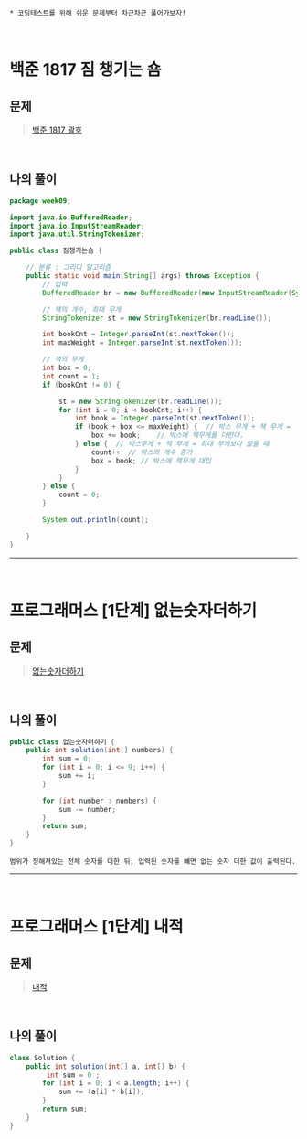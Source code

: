     * 코딩테스트를 위해 쉬운 문제부터 차근차근 풀어가보자!

<br>

# 백준 1817 짐 챙기는 숌

## 문제


> [백준 1817 괄호][백준 1817 괄호 ]

[백준 1817 괄호]: https://www.acmicpc.net/problem/1817
<br>

## 나의 풀이
```java
package week09;

import java.io.BufferedReader;
import java.io.InputStreamReader;
import java.util.StringTokenizer;

public class 짐챙기는숌 {

    // 분류 : 그리디 알고리즘
    public static void main(String[] args) throws Exception {
        // 입력
        BufferedReader br = new BufferedReader(new InputStreamReader(System.in));

        // 책의 개수, 최대 무게
        StringTokenizer st = new StringTokenizer(br.readLine());

        int bookCnt = Integer.parseInt(st.nextToken());
        int maxWeight = Integer.parseInt(st.nextToken());

        // 책의 무게
        int box = 0;
        int count = 1;
        if (bookCnt != 0) {

            st = new StringTokenizer(br.readLine());
            for (int i = 0; i < bookCnt; i++) {
                int book = Integer.parseInt(st.nextToken());
                if (book + box <= maxWeight) {  // 박스 무게 + 책 무게 =  최대 무게보다 적을 때
                    box += book;    // 박스에 책무게를 더한다.
                } else {  // 박스무게 + 책 무게 = 최대 무게보다 많을 때
                    count++; // 박스의 개수 증가
                    box = book; // 박스에 책무게 대입
                }
            }
        } else {
            count = 0;
        }

        System.out.println(count);

    }
}

```
* * * 
<br> 

# 프로그래머스 [1단계] 없는숫자더하기

## 문제


> [없는숫자더하기][없는숫자더하기]

[없는숫자더하기]: https://programmers.co.kr/learn/courses/30/lessons/86051
<br>

## 나의 풀이
```java
public class 없는숫자더하기 {
    public int solution(int[] numbers) {
        int sum = 0;
        for (int i = 0; i <= 9; i++) {
            sum += i;
        }

        for (int number : numbers) {
            sum -= number;
        }
        return sum;
    }
}
```

    범위가 정해져있는 전체 숫자를 더한 뒤, 입력된 숫자를 뺴면 없는 숫자 더한 값이 출력된다. 

* * * 
<br>

# 프로그래머스 [1단계] 내적

## 문제
> [내적][내적]

[내적]:https://programmers.co.kr/learn/courses/30/lessons/70128
<br>

## 나의 풀이
```java
class Solution {
    public int solution(int[] a, int[] b) {
         int sum = 0 ;
        for (int i = 0; i < a.length; i++) {
            sum += (a[i] * b[i]);
        }
        return sum;
    }
}
```
